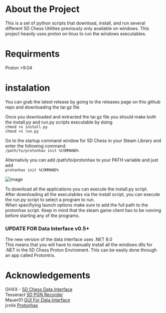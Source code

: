 # About the Project
This is a set of python scripts that download, install, and run several different 5D Chess Utilities previously only available on windows. 
This project heavily uses proton on linux to run the windows executables.  
# Requirments

Proton >9.04

# instalation
You can grab the latest release by going to the releases page on this github repo and downloading the tar.gz file  

Once you downloaded and extracted the tar.gz file you should make both the install.py and run.py scripts executable by doing  
```chmod +x install.py```  
```chmod +x run.py``` 
  
Go to the startup command window for 5D Chess in your Steam Library and enter the following command.  
```/path/to/protonhax init %COMMAND%```

Alternativly you can add /path/to/protonhax to your PATH variable and just add  
```protonhax init %COMMAND%``` 

![image](https://github.com/user-attachments/assets/8d776bba-7554-44b0-a18b-41aacd292291)

   

To download all the applications you can execute the install.py script.  
After downloading all the executables via the install script, you can execute the run.py script to select a program to run.  
When specifiying launch options make sure to add the full path to the protonhax script. 
Keep in mind that the steam game client has to be running before starting any of the programs.  

### UPDATE FOR Data Interface v0.5+
The new version of the data interface uses .NET 8.0  
This means that you will have to manually install all the windows dlls for .NET in the 5D Chess Proton Enviroment. This can be easily done through an app called Protontrix.  

# Acknowledgements
GHXX - [5D Chess Data Interface](https://github.com/GHXX/FiveDChessDataInterface)  
Tesseract [5D PGN Recorder](https://github.com/penteract/5D-PGN-Recorder)  
Mauer01 [GUI For Data Interface](https://github.com/mauer01/gui-for-5dchess-datainterface)  
jcnils [Protonhax](https://github.com/jcnils/protonhax)

